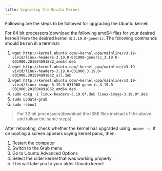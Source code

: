```yaml
---
title: Upgrading the Ubuntu Kernel
---
```

Following are the steps to be followed for upgrading the Ubuntu kernel:

For 64 bit processors(download the following amd64 files for your desired kernel)
Here the desired kernel is `3.19.0-generic`. The following commands should be run in a terminal:
1. `wget http://kernel.ubuntu.com/~kernel-ppa/mainline/v3.19-vivid/linux-headers-3.19.0-031900-generic_3.19.0-031900.201504091832_amd64.deb`
2. `wget http://kernel.ubuntu.com/~kernel-ppa/mainline/v3.19-vivid/linux-headers-3.19.0-031900_3.19.0-031900.201504091832_all.deb`
3. `wget http://kernel.ubuntu.com/~kernel-ppa/mainline/v3.19-vivid/linux-image-3.19.0-031900-generic_3.19.0-031900.201504091832_amd64.deb`
4. `sudo dpkg -i linux-headers-3.19.0*.deb linux-image-3.19.0*.deb`
5. `sudo update-grub`
6. `sudo reboot`

> For 32 bit processors(download the i386 files instead of the above and follow the same steps).

After rebooting, check whether the kernel has upgraded using: `uname -r`. If on booting a screen appears saying kernel panic, then:
1. Restart the computer
2. Switch to the Grub menu
3. Go to Ubuntu Advanced Options
4. Select the older kernel that was working properly
5. This will take you to your older Ubuntu kernel
